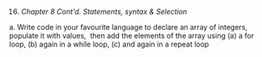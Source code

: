 16. _Chapter 8 Cont'd. Statements, syntax & Selection_

a. Write code in your favourite language to declare an array of integers, populate it with values,  then add the elements of the array using (a) a for loop, (b) again in a while loop, (c) and again in a repeat loop
